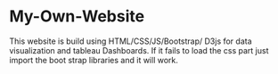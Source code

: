 # My-Own-Website
This website is build using HTML/CSS/JS/Bootstrap/ D3js for data visualization and tableau Dashboards.
If it fails to load the css part just import the boot strap libraries and it will work.
